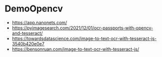 # DemoOpencv

- https://app.nanonets.com/
- https://pyimagesearch.com/2021/12/01/ocr-passports-with-opencv-and-tesseract/
- https://towardsdatascience.com/image-to-text-ocr-with-tesseract-js-3540b420e0e7
- https://bensonruan.com/image-to-text-ocr-with-tesseract-js/
